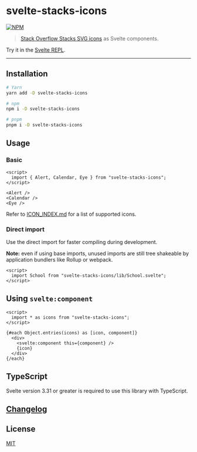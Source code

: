 # svelte-stacks-icons

[![NPM][npm]][npm-url]

> [Stack Overflow Stacks SVG icons](https://github.com/StackExchange/Stacks-Icons) as Svelte components.

<!-- REPO_URL -->

Try it in the [Svelte REPL](https://svelte.dev/repl/cb5d02d03b96401ea0b5cbce6e3f6621).

---

<!-- TOC -->

## Installation

```sh
# Yarn
yarn add -D svelte-stacks-icons

# npm
npm i -D svelte-stacks-icons

# pnpm
pnpm i -D svelte-stacks-icons
```

## Usage

### Basic

```svelte
<script>
  import { Alert, Calendar, Eye } from "svelte-stacks-icons";
</script>

<Alert />
<Calendar />
<Eye />
```

Refer to [ICON_INDEX.md](ICON_INDEX.md) for a list of supported icons.

### Direct import

Use the direct import for faster compiling during development.

**Note:** even if using base imports, unused imports are still tree shakeable by application bundlers like Rollup or webpack.

```svelte no-eval
<script>
  import School from "svelte-stacks-icons/lib/School.svelte";
</script>
```

## Using `svelte:component`

```svelte
<script>
  import * as icons from "svelte-stacks-icons";
</script>

{#each Object.entries(icons) as [icon, component]}
  <div>
    <svelte:component this={component} />
    {icon}
  </div>
{/each}
```

## TypeScript

Svelte version 3.31 or greater is required to use this library with TypeScript.

## [Changelog](CHANGELOG.md)

## License

[MIT](LICENSE)

[npm]: https://img.shields.io/npm/v/svelte-stacks-icons.svg?color=%23f48225&style=for-the-badge
[npm-url]: https://npmjs.com/package/svelte-stacks-icons
